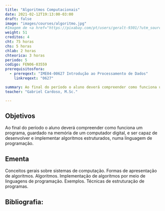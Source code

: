 ```yaml
---
title: "Algoritmos Computacionais"
date: 2021-02-12T19:13:00-03:00
draft: false
image: "images/courses/algoritmo.jpg"
#Imagem de <a href="https://pixabay.com/pt/users/geralt-9301/?utm_source=link-attribution&amp;utm_medium=referral&amp;utm_campaign=image&amp;utm_content=995567">Gerd Altmann</a> por <a href="https://pixabay.com/pt/?utm_source=link-attribution&amp;utm_medium=referral&amp;utm_campaign=image&amp;utm_content=995567">Pixabay</a>
weight: 51
creditos: 4
cht: 75 horas
chs: 5 horas
chlab: 2 horas
chteorica: 3 horas
periodo: 5
codigo: FEN06-03559
prerequisitosfora:
  - prereqext: "IME04-00627 Introdução ao Processamento de Dados"
    linkreqext: "0627"

summary: Ao final do período o aluno deverá compreender como funciona um programa, guardado na memória de um computador digital, e ser capaz de desenvolver e implementar algoritmos estruturados, numa linguagem de programação.
teacher: "Gabriel Cardoso, M.Sc."

---
```

## Objetivos
Ao final do período o aluno deverá compreender como funciona um programa, guardado na memória de um computador digital, e ser capaz de desenvolver e implementar algoritmos estruturados, numa linguagem de programação.

## Ementa
Conceitos gerais sobre sistemas de computação. Formas de apresentação de algoritmos. Algoritmos. Implementação de algoritmos por meio de linguagens de programação. Exemplos. Técnicas de estruturação de programas.

## Bibliografia:
